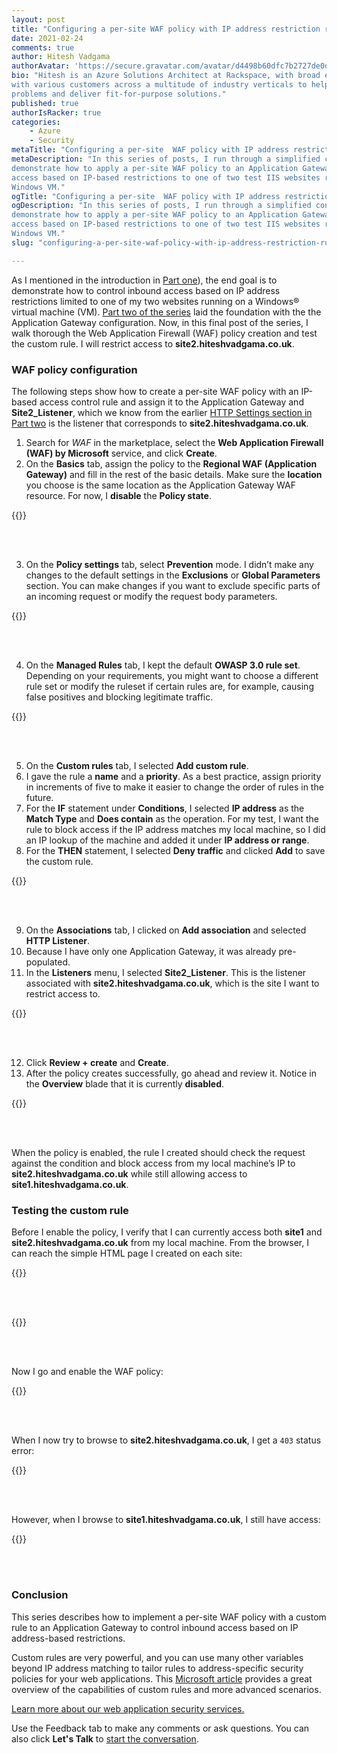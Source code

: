 ```yaml
---
layout: post
title: "Configuring a per-site WAF policy with IP address restriction rules: Part three"
date: 2021-02-24
comments: true
author: Hitesh Vadgama
authorAvatar: 'https://secure.gravatar.com/avatar/d4498b60dfc7b2727de0dd451c67df5b'
bio: "Hitesh is an Azure Solutions Architect at Rackspace, with broad experience working
with various customers across a multitude of industry verticals to help solve technical
problems and deliver fit-for-purpose solutions."
published: true
authorIsRacker: true
categories:
    - Azure
    - Security
metaTitle: "Configuring a per-site  WAF policy with IP address restriction rules: Part three"
metaDescription: "In this series of posts, I run through a simplified configuration to
demonstrate how to apply a per-site WAF policy to an Application Gateway to control inbound
access based on IP-based restrictions to one of two test IIS websites running on a single
Windows VM."
ogTitle: "Configuring a per-site  WAF policy with IP address restriction rules: Part three"
ogDescription: "In this series of posts, I run through a simplified configuration to
demonstrate how to apply a per-site WAF policy to an Application Gateway to control inbound
access based on IP-based restrictions to one of two test IIS websites running on a single
Windows VM."
slug: "configuring-a-per-site-waf-policy-with-ip-address-restriction-rules-part-three"

---
```


As I mentioned in the introduction in
[Part one](https://docs.rackspace.com/blog/configuring-a-per-site-waf-policy-with-ip-address-restriction-rules-part-one/)),
the end goal is to demonstrate how to control inbound access based on IP address restrictions
limited to one of my two websites running on a Windows&reg; virtual machine (VM).
[Part two of the series](https://docs.rackspace.com/blog/configuring-a-per-site-waf-policy-with-ip-address-restriction-rules-part-two/)
laid the foundation with the the Application Gateway configuration. Now, in this final post
of the series, I walk thorough the Web Application Firewall (WAF) policy creation and test
the custom rule. I will restrict access to **site2.hiteshvadgama.co.uk**.  

<!--more-->

### WAF policy configuration

The following steps show how to create a per-site WAF policy with an IP-based access
control rule and assign it to the Application Gateway and **Site2_Listener**, which we know
from the earlier
[HTTP Settings section in Part two](https://docs.rackspace.com/blog/configuring-a-per-site-waf-policy-with-ip-address-restriction-rules-part-two/)
is the listener that corresponds to **site2.hiteshvadgama.co.uk**.

1. Search for *WAF* in the marketplace, select the **Web Application Firewall (WAF) by Microsoft**
   service, and click **Create**.
2. On the **Basics** tab, assign the policy to the **Regional WAF (Application Gateway)**
   and fill in the rest of the basic details. Make sure the **location** you choose is the
   same location as the Application Gateway WAF resource. For now, I **disable** the
   **Policy state**.

{{<img src="Picture11.png" title="" alt="">}}

<br>
</br>

3. On the **Policy settings** tab, select **Prevention** mode. I didn’t make any changes
   to the default settings in the **Exclusions** or **Global Parameters** section. You can
   make changes if you want to exclude specific parts of an incoming request or modify the
   request body parameters. 

{{<img src="Picture12.png" title="" alt="">}}

<br>
</br>

4. On the **Managed Rules** tab, I kept the default **OWASP 3.0 rule set**. Depending on
   your requirements, you might want to choose a different rule set or modify the ruleset
   if certain rules are, for example, causing false positives and blocking legitimate traffic.

{{<img src="Picture13.png" title="" alt="">}}

<br>
</br>

5. On the **Custom rules** tab, I selected **Add custom rule**. 
6. I gave the rule a **name** and a **priority**. As a best practice, assign priority in
   increments of five to make it easier to change the order of rules in the future.
7. For the **IF** statement under **Conditions**, I selected **IP address** as the
   **Match Type** and **Does contain** as the operation. For my test, I want the rule to
   block access if the IP address matches my local machine, so I did an IP lookup of the
   machine and added it under **IP address or range**. 
8. For the **THEN** statement, I selected **Deny traffic** and clicked **Add** to save the
   custom rule. 

{{<img src="Picture14.png" title="" alt="">}}

<br>
</br>

9. On the **Associations** tab, I clicked on **Add association** and selected **HTTP Listener**. 
10. Because I have only one Application Gateway, it was already pre-populated.
11. In the **Listeners** menu, I selected **Site2_Listener**. This is the listener associated
    with **site2.hiteshvadgama.co.uk**, which is the site I want to restrict access to. 

{{<img src="Picture15.png" title="" alt="">}}

<br>
</br>
 
12. Click **Review + create** and **Create**.
13. After the policy creates successfully, go ahead and review it. Notice in the **Overview**
    blade that it is currently **disabled**.

{{<img src="Picture16.png" title="" alt="">}}

<br>
</br>
 
When the policy is enabled, the rule I created should check the request against the
condition and block access from my local machine’s IP to **site2.hiteshvadgama.co.uk**
while still allowing access to **site1.hiteshvadgama.co.uk**.

### Testing the custom rule

Before I enable the policy, I verify that I can currently access both **site1** and
**site2.hiteshvadgama.co.uk** from my local machine. From the browser, I can reach the
simple HTML page I created on each site:

{{<img src="Picture17.png" title="" alt="">}}

<br>
</br>

{{<img src="Picture18.png" title="" alt="">}}

<br>
</br>

Now I go and enable the WAF policy:

{{<img src="Picture19.png" title="" alt="">}}

<br>
</br>

When I now try to browse to **site2.hiteshvadgama.co.uk**, I get a `403` status error:

{{<img src="Picture20.png" title="" alt="">}}

<br>
</br>

However, when I browse to **site1.hiteshvadgama.co.uk**, I still have access:

{{<img src="Picture21.png" title="" alt="">}}

<br>
</br>

### Conclusion

This series describes how to implement a per-site WAF policy with a custom rule to an
Application Gateway to control inbound access based on IP address-based restrictions.  

Custom rules are very powerful, and you can use many other variables beyond IP address
matching to tailor rules to address-specific security policies for your web applications.
This [Microsoft article]( https://docs.microsoft.com/en-us/azure/web-application-firewall/ag/custom-waf-rules-overview)
provides a great overview of the capabilities of custom rules and more advanced scenarios.

<a class="cta teal" id="cta" href="https://www.rackspace.com/security/application-security">Learn more about our web application security services.</a>

Use the Feedback tab to make any comments or ask questions. You can also click
**Let's Talk** to [start the conversation](https://www.rackspace.com/).
